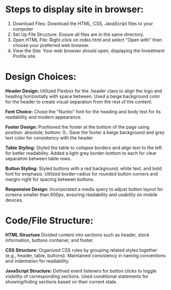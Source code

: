# Steps to display site in browser:

1. Download Files: Download the HTML, CSS, JavaScript files to your computer
2. Set Up File Structure: Ensure all files are in the same directory. 
3. Open HTML File: Right-click on index.html and select "Open with" then choose your preferred web browser.
4. View the Site: Your web browser should open, displaying the Investment Profile site.

# Design Choices:
**Header Design:**
Utilized Flexbox for the .header class to align the logo and heading horizontally with space between.
Used a beige background color for the header to create visual separation from the rest of the content.

**Font Choice:**
Chose the "Nunito" font for the heading and body text for its readability and modern appearance.

**Footer Design:**
Positioned the footer at the bottom of the page using position: absolute; bottom: 0;.
Gave the footer a beige background and grey text color for consistency with the header.

**Table Styling:**
Styled the table to collapse borders and align text to the left for better readability.
Added a light grey border-bottom to each <tr> for clear separation between table rows.

**Button Styling:**
Styled buttons with a red background, white text, and bold font for emphasis.
Utilized border-radius for rounded button corners and margin-right for spacing between buttons.

**Responsive Design:**
Incorporated a media query to adjust button layout for screens smaller than 600px, ensuring readability and usability on mobile devices.

# Code/File Structure:
**HTML Structure**
Divided content into sections such as header, stock information, buttons container, and footer.

**CSS Structure:**
Organized CSS rules by grouping related styles together (e.g., header, table, buttons).
Maintained consistency in naming conventions and indentation for readability.

**JavaScript Structure:**
Defined event listeners for button clicks to toggle visibility of corresponding sections.
Used conditional statements for showing/hiding sections based on their current state.
